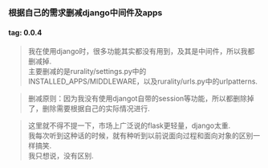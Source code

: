 ### 根据自己的需求删减django中间件及apps
#### tag: 0.0.4
> 我在使用django时，很多功能其实都没有用到，及其是中间件，所以我都删减掉.  
> 主要删减的是rurality/settings.py中的INSTALLED_APPS/MIDDLEWARE，以及rurality/urls.py中的urlpatterns.  

> 删减原则：因为我没有使用djangot自带的session等功能，所以都删除掉了，删除需要根据自己的实际情况进行.  

> 这里就不得不提一下，市场上广泛说的flask更轻量，django太重.  
> 我每次听到这种话的时候，就有种听到以前说面向过程和面向对象的区别一样搞笑.   
> 我只想说，没有区别.  
